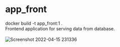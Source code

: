 # app_front

docker build -t app_front:1 .<br>
Frontend application for serving data from database.<br><br>
![Screenshot 2022-04-15 231336](https://user-images.githubusercontent.com/94368360/163627766-674dc0c4-e546-4357-b0e9-cd8d99991320.png)
